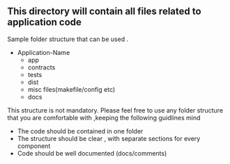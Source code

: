 ## This directory will contain all files related to application code 

Sample folder structure that can be used .
- Application-Name
  - app
  - contracts
  - tests
  - dist
  - misc files(makefile/config etc)
  - docs  
    

This structure is not mandatory. Please feel free to use any folder structure that you are comfortable with ,keeping the following guidlines mind
- The code should be contained in one folder
- The structure should be clear , with separate sections for every component
- Code should be well documented (docs/comments)